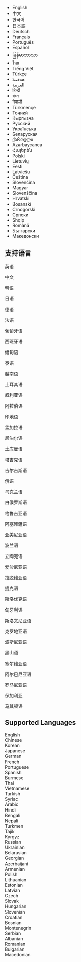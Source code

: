 - English
- 中文
- 한국어
- 日本語
- Deutsch
- Français
- Português
- Español
- မြန်မာဘာသာ
- ไทย
- Tiếng Việt
- Türkçe
- ܣܘܪܝܝܐ
- العربية
- हिन्दी
- বাংলা
- नेपाली
- Türkmençe
- Тоҷикӣ
- Кыргызча
- Русский
- Українська
- Беларуская
- ქართული
- Azərbaycanca
- Հայերեն
- Polski
- Lietuvių
- Eesti
- Latviešu
- Čeština
- Slovenčina
- Magyar
- Slovenščina
- Hrvatski
- Bosanski
- Crnogorski
- Српски
- Shqip
- Română
- Български
- Македонски


## 支持语言

英语

中文

韩语

日语

德语

法语

葡萄牙语

西班牙语

缅甸语

泰语

越南语

土耳其语

叙利亚语

阿拉伯语

印地语

孟加拉语

尼泊尔语

土库曼语

塔吉克语

吉尔吉斯语

俄语

乌克兰语

白俄罗斯语

格鲁吉亚语

阿塞拜疆语

亚美尼亚语

波兰语

立陶宛语

爱沙尼亚语

拉脱维亚语

捷克语

斯洛伐克语

匈牙利语

斯洛文尼亚语

克罗地亚语

波斯尼亚语

黑山语

塞尔维亚语

阿尔巴尼亚语

罗马尼亚语

保加利亚

马其顿语



## Supported Languages

English  
Chinese  
Korean  
Japanese  
German  
French  
Portuguese  
Spanish  
Burmese  
Thai  
Vietnamese  
Turkish  
Syriac  
Arabic  
Hindi  
Bengali  
Nepali  
Turkmen  
Tajik  
Kyrgyz  
Russian  
Ukrainian  
Belarusian  
Georgian  
Azerbaijani  
Armenian  
Polish  
Lithuanian  
Estonian  
Latvian  
Czech  
Slovak  
Hungarian  
Slovenian  
Croatian  
Bosnian  
Montenegrin  
Serbian  
Albanian  
Romanian  
Bulgarian  
Macedonian